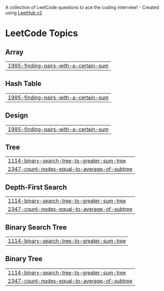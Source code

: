 A collection of LeetCode questions to ace the coding interview! - Created using [LeetHub v2](https://github.com/arunbhardwaj/LeetHub-2.0)
<!---LeetCode Topics Start-->
# LeetCode Topics
## Array
|  |
| ------- |
| [1995-finding-pairs-with-a-certain-sum](https://github.com/thenamekavyasingh/LeetCode/tree/master/1995-finding-pairs-with-a-certain-sum) |
## Hash Table
|  |
| ------- |
| [1995-finding-pairs-with-a-certain-sum](https://github.com/thenamekavyasingh/LeetCode/tree/master/1995-finding-pairs-with-a-certain-sum) |
## Design
|  |
| ------- |
| [1995-finding-pairs-with-a-certain-sum](https://github.com/thenamekavyasingh/LeetCode/tree/master/1995-finding-pairs-with-a-certain-sum) |
## Tree
|  |
| ------- |
| [1114-binary-search-tree-to-greater-sum-tree](https://github.com/thenamekavyasingh/LeetCode/tree/master/1114-binary-search-tree-to-greater-sum-tree) |
| [2347-count-nodes-equal-to-average-of-subtree](https://github.com/thenamekavyasingh/LeetCode/tree/master/2347-count-nodes-equal-to-average-of-subtree) |
## Depth-First Search
|  |
| ------- |
| [1114-binary-search-tree-to-greater-sum-tree](https://github.com/thenamekavyasingh/LeetCode/tree/master/1114-binary-search-tree-to-greater-sum-tree) |
| [2347-count-nodes-equal-to-average-of-subtree](https://github.com/thenamekavyasingh/LeetCode/tree/master/2347-count-nodes-equal-to-average-of-subtree) |
## Binary Search Tree
|  |
| ------- |
| [1114-binary-search-tree-to-greater-sum-tree](https://github.com/thenamekavyasingh/LeetCode/tree/master/1114-binary-search-tree-to-greater-sum-tree) |
## Binary Tree
|  |
| ------- |
| [1114-binary-search-tree-to-greater-sum-tree](https://github.com/thenamekavyasingh/LeetCode/tree/master/1114-binary-search-tree-to-greater-sum-tree) |
| [2347-count-nodes-equal-to-average-of-subtree](https://github.com/thenamekavyasingh/LeetCode/tree/master/2347-count-nodes-equal-to-average-of-subtree) |
<!---LeetCode Topics End-->
